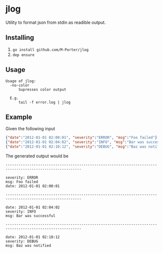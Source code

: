 # jlog

Utility to format json from stdin as readible output.

## Installing

1. `go install github.com/M-Porter/jlog`
1. `dep ensure`

## Usage

```
Usage of jlog:
  -no-color
      Supresses color output

  E.g.
      tail -f error.log | jlog
```

## Example

Given the following input

```json
{"date":"2012-01-01 02:00:01", "severity":"ERROR", "msg":"Foo failed"}
{"date":"2012-01-01 02:04:02", "severity":"INFO", "msg":"Bar was successful"}
{"date":"2012-01-01 02:10:12", "severity":"DEBUG", "msg":"Baz was notified"}
```

The generated output would be

```
---------------------------------------------------------------------------------------------------------

severity: ERROR
msg: Foo failed
date: 2012-01-01 02:00:01

---------------------------------------------------------------------------------------------------------

date: 2012-01-01 02:04:02
severity: INFO
msg: Bar was successful

---------------------------------------------------------------------------------------------------------

date: 2012-01-01 02:10:12
severity: DEBUG
msg: Baz was notified
```
